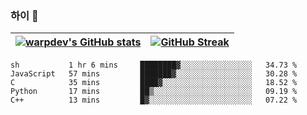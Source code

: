 
### 하이 👋
[![warpdev's GitHub stats](https://github-readme-stats.vercel.app/api?username=warpdev&show_icons=true&theme=vue-dark)](#) |[![GitHub Streak](https://github-readme-streak-stats.herokuapp.com/?user=warpdev&theme=dark)](#)
--- | --- |
<!--START_SECTION:waka-->
```text
sh           1 hr 6 mins     ████████▓░░░░░░░░░░░░░░░░   34.73 % 
JavaScript   57 mins         ███████▓░░░░░░░░░░░░░░░░░   30.28 % 
C            35 mins         ████▓░░░░░░░░░░░░░░░░░░░░   18.52 % 
Python       17 mins         ██▒░░░░░░░░░░░░░░░░░░░░░░   09.19 % 
C++          13 mins         █▓░░░░░░░░░░░░░░░░░░░░░░░   07.22 % 
```
<!--END_SECTION:waka-->

<!--
**warpdev/warpdev** is a ✨ _special_ ✨ repository because its `README.md` (this file) appears on your GitHub profile.

Here are some ideas to get you started:

- 🔭 I’m currently working on ...
- 🌱 I’m currently learning ...
- 👯 I’m looking to collaborate on ...
- 🤔 I’m looking for help with ...
- 💬 Ask me about ...
- 📫 How to reach me: ...
- 😄 Pronouns: ...
- ⚡ Fun fact: ...
-->
